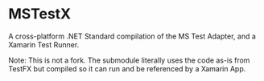 # MSTestX

A cross-platform .NET Standard compilation of the MS Test Adapter, and a Xamarin Test Runner.


Note: This is not a fork. The submodule literally uses the code as-is from TestFX but compiled so it can run and be referenced by a Xamarin App.
